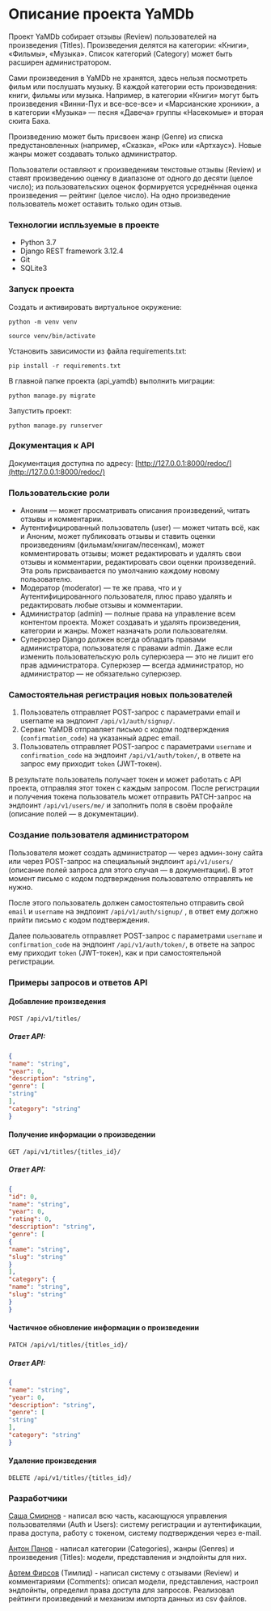 # Описание проекта YaMDb  

Проект YaMDb собирает отзывы (Review) пользователей на произведения (Titles). Произведения делятся на категории: «Книги», «Фильмы», «Музыка». Список категорий (Category) может быть расширен администратором.  

Сами произведения в YaMDb не хранятся, здесь нельзя посмотреть фильм или послушать музыку.
В каждой категории есть произведения: книги, фильмы или музыка. Например, в категории «Книги» могут быть произведения «Винни-Пух и все-все-все» и «Марсианские хроники», а в категории «Музыка» — песня «Давеча» группы «Насекомые» и вторая сюита Баха.    

Произведению может быть присвоен жанр (Genre) из списка предустановленных (например, «Сказка», «Рок» или «Артхаус»). Новые жанры может создавать только администратор.  

Пользователи оставляют к произведениям текстовые отзывы (Review) и ставят произведению оценку в диапазоне от одного до десяти (целое число); из пользовательских оценок формируется усреднённая оценка произведения — рейтинг (целое число). На одно произведение пользователь может оставить только один отзыв.  

### Технологии испльзуемые в проекте 
* Python 3.7
* Django REST framework 3.12.4
* Git
* SQLite3  

### Запуск проекта  
Cоздать и активировать виртуальное окружение:  

`python -m venv venv  `
    
`source venv/bin/activate`  

Установить зависимости из файла requirements.txt:  

`pip install -r requirements.txt`  

В главной папке проекта (api_yamdb) выполнить миграции:  

`python manage.py migrate`  

Запустить проект:  

`python manage.py runserver`  

### Документация к API  

Документация доступна по адресу: [http://127.0.0.1:8000/redoc/](http://127.0.0.1:8000/redoc/) 
     
### Пользовательские роли
* Аноним — может просматривать описания произведений, читать отзывы и комментарии.  
* Аутентифицированный пользователь (user) — может читать всё, как и Аноним, может публиковать отзывы и ставить оценки произведениям (фильмам/книгам/песенкам), может комментировать отзывы; может редактировать и удалять свои отзывы и комментарии, редактировать свои оценки произведений. Эта роль присваивается по умолчанию каждому новому пользователю.  
* Модератор (moderator) — те же права, что и у Аутентифицированного пользователя, плюс право удалять и редактировать любые отзывы и комментарии.  
* Администратор (admin) — полные права на управление всем контентом проекта. Может создавать и удалять произведения, категории и жанры. Может назначать роли пользователям.  
* Суперюзер Django должен всегда обладать правами администратора, пользователя с правами admin. Даже если изменить пользовательскую роль суперюзера — это не лишит его прав администратора. Суперюзер — всегда администратор, но администратор — не обязательно суперюзер.  

### Самостоятельная регистрация новых пользователей
1. Пользователь отправляет POST-запрос с параметрами email и username на эндпоинт `/api/v1/auth/signup/`.
2. Сервис YaMDB отправляет письмо с кодом подтверждения (`confirmation_code`) на указанный адрес email.
3. Пользователь отправляет POST-запрос с параметрами `username` и `confirmation_code` на эндпоинт `/api/v1/auth/token/`, в ответе на запрос ему приходит `token` (JWT-токен).  

В результате пользователь получает токен и может работать с API проекта, отправляя этот токен с каждым запросом.
После регистрации и получения токена пользователь может отправить PATCH-запрос на эндпоинт `/api/v1/users/me/` и заполнить поля в своём профайле (описание полей — в документации). 

### Создание пользователя администратором
Пользователя может создать администратор — через админ-зону сайта или через POST-запрос на специальный эндпоинт `api/v1/users/` (описание полей запроса для этого случая — в документации). В этот момент письмо с кодом подтверждения пользователю отправлять не нужно.  

После этого пользователь должен самостоятельно отправить свой `email` и `username` на эндпоинт `/api/v1/auth/signup/` , в ответ ему должно прийти письмо с кодом подтверждения.  

Далее пользователь отправляет POST-запрос с параметрами `username` и `confirmation_code` на эндпоинт `/api/v1/auth/token/`, в ответе на запрос ему приходит `token` (JWT-токен), как и при самостоятельной регистрации.  

### Примеры запросов и ответов API  

#### Добавление произведения  

  
  `POST /api/v1/titles/`
##### Ответ API:

```json
{
"name": "string",
"year": 0,
"description": "string",
"genre": [
"string"
],
"category": "string"
}
```
 
#### Получение информации о произведении  

  
  `GET /api/v1/titles/{titles_id}/`
##### Ответ API:

```json
{
"id": 0,
"name": "string",
"year": 0,
"rating": 0,
"description": "string",
"genre": [
{
"name": "string",
"slug": "string"
}
],
"category": {
"name": "string",
"slug": "string"
}
}
```
#### Частичное обновление информации о произведении  

  
  `PATCH /api/v1/titles/{titles_id}/`
##### Ответ API:

```json
{
"name": "string",
"year": 0,
"description": "string",
"genre": [
"string"
],
"category": "string"
}
```
#### Удаление произведения 

  
  `DELETE /api/v1/titles/{titles_id}/`

 

### Разработчики  
[Саша Смирнов](https://github.com/crush-on-anechka) - написал всю часть, касающуюся управления пользователями (Auth и Users): систему регистрации и аутентификации, права доступа, работу с токеном, систему подтверждения через e-mail. 

[Антон Панов](https://github.com/APanov13)  - написал категории (Categories), жанры (Genres) и произведения (Titles): модели, представления и эндпойнты для них. 

[Артем Фирсов](https://github.com/apfirsov) (Тимлид) - написал систему с отзывами (Review) и комментариями (Comments): описал модели, представления, настроил эндпойнты, определил права доступа для запросов. Реализовал рейтинги произведений и механизм импорта данных из csv файлов.
